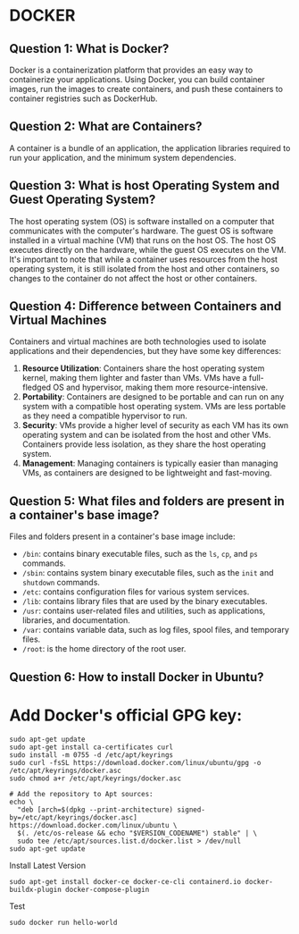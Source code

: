 # DOCKER

## Question 1: What is Docker?
Docker is a containerization platform that provides an easy way to containerize your applications. Using Docker, you can build container images, run the images to create containers, and push these containers to container registries such as DockerHub.

## Question 2: What are Containers?
A container is a bundle of an application, the application libraries required to run your application, and the minimum system dependencies.

## Question 3: What is host Operating System and Guest Operating System?
The host operating system (OS) is software installed on a computer that communicates with the computer's hardware. The guest OS is software installed in a virtual machine (VM) that runs on the host OS. The host OS executes directly on the hardware, while the guest OS executes on the VM. It's important to note that while a container uses resources from the host operating system, it is still isolated from the host and other containers, so changes to the container do not affect the host or other containers.

## Question 4: Difference between Containers and Virtual Machines
Containers and virtual machines are both technologies used to isolate applications and their dependencies, but they have some key differences:

1. **Resource Utilization**: Containers share the host operating system kernel, making them lighter and faster than VMs. VMs have a full-fledged OS and hypervisor, making them more resource-intensive.
2. **Portability**: Containers are designed to be portable and can run on any system with a compatible host operating system. VMs are less portable as they need a compatible hypervisor to run.
3. **Security**: VMs provide a higher level of security as each VM has its own operating system and can be isolated from the host and other VMs. Containers provide less isolation, as they share the host operating system.
4. **Management**: Managing containers is typically easier than managing VMs, as containers are designed to be lightweight and fast-moving.

## Question 5: What files and folders are present in a container's base image?
Files and folders present in a container's base image include:
- `/bin`: contains binary executable files, such as the `ls`, `cp`, and `ps` commands.
- `/sbin`: contains system binary executable files, such as the `init` and `shutdown` commands.
- `/etc`: contains configuration files for various system services.
- `/lib`: contains library files that are used by the binary executables.
- `/usr`: contains user-related files and utilities, such as applications, libraries, and documentation.
- `/var`: contains variable data, such as log files, spool files, and temporary files.
- `/root`: is the home directory of the root user.

## Question 6: How to install Docker in Ubuntu?

# Add Docker's official GPG key:
```
sudo apt-get update
sudo apt-get install ca-certificates curl
sudo install -m 0755 -d /etc/apt/keyrings
sudo curl -fsSL https://download.docker.com/linux/ubuntu/gpg -o /etc/apt/keyrings/docker.asc
sudo chmod a+r /etc/apt/keyrings/docker.asc

# Add the repository to Apt sources:
echo \
  "deb [arch=$(dpkg --print-architecture) signed-by=/etc/apt/keyrings/docker.asc] https://download.docker.com/linux/ubuntu \
  $(. /etc/os-release && echo "$VERSION_CODENAME") stable" | \
  sudo tee /etc/apt/sources.list.d/docker.list > /dev/null
sudo apt-get update
```
Install Latest Version
```
sudo apt-get install docker-ce docker-ce-cli containerd.io docker-buildx-plugin docker-compose-plugin
```
Test
```
sudo docker run hello-world
```
